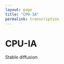 ```yaml
---
layout: page
title: "CPU-IA"
permalink: transcription
---
```

# CPU-IA
Stable diffusion

<script type="module"
src="https://gradio.s3-us-west-2.amazonaws.com/3.5/gradio.js">
</script>

<gradio-app space="AndrewRWilliams/video-whisper"></gradio-app>
